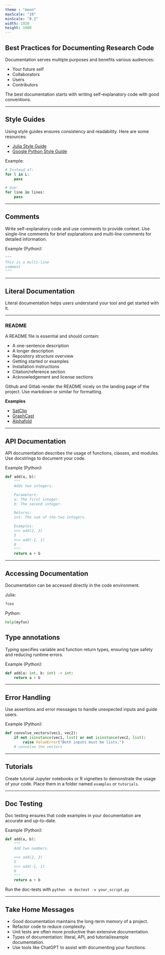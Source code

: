 ```yaml
---
theme : "moon"
maxScale: "10"
minScale: "0.2"
width: 1920
height: 1080
---
```


## Best Practices for Documenting Research Code
Documentation serves multiple purposes and benefits various audiences:
- Your future self
- Collaborators
- Users
- Contributors

The best documentation starts with writing self-explanatory code with good conventions.

---

## Style Guides
Using style guides ensures consistency and readability. Here are some resources:
- [Julia Style Guide](https://docs.julialang.org/en/v1/manual/style-guide/)
- [Google Python Style Guide](https://google.github.io/styleguide/pyguide.html)

Example:
```python
# Instead of:
for l in L:
    pass

# Use:
for line in lines:
    pass
```

---

## Comments
Write self-explanatory code and use comments to provide context. Use single-line comments for brief explanations and multi-line comments for detailed information.

Example (Python):
```python
"""
This is a multi-line
comment
"""
```

---

## Literal Documentation
Literal documentation helps users understand your tool and get started with it.

---

### README
A README file is essential and should contain:
- A one-sentence description
- A longer description
- Repository structure overview
- Getting started or examples
- Installation instructions
- Citation/reference section
- Acknowledgement and license sections


Github and Gitlab render the README nicely on the landing page of the project.  Use markdown or similar for formatting.
<!-- .element: class="fragment" data-fragment-index="1" -->

**Examples**
- [SatClip](https://github.com/vboussange/partitioning-time-series)
- [GraphCast](https://github.com/google-deepmind/graphcast)
- [Alphafold](https://github.com/google-deepmind/alphafold)

---

## API Documentation
API documentation describes the usage of functions, classes, and modules. Use docstrings to document your code.

Example (Python):
```python
def add(a, b):
    """
    Adds two integers.

    Parameters:
    a: The first integer.
    b: The second integer.

    Returns:
    int: The sum of the two integers.

    Examples:
    >>> add(2, 3)
    5
    >>> add(-1, 1)
    0
    """
    return a + b
```

---

## Accessing Documentation
Documentation can be accessed directly in the code environment.

Julia:
```julia
?cos
```

Python:
```python
help(myfun)
```

## Type annotations
Typing specifies variable and function return types, ensuring type safety and reducing runtime errors.

Example (Python):
```python
def add(a: int, b: int) -> int:
    return a + b
```

---

## Error Handling
Use assertions and error messages to handle unexpected inputs and guide users.

Example (Python):
```python
def convolve_vectors(vec1, vec2):
    if not isinstance(vec1, list) or not isinstance(vec2, list):
        raise ValueError("Both inputs must be lists.")
    # convolve the vectors
```

---

## Tutorials
Create tutorial Jupyter notebooks or R vignettes to demonstrate the usage of your code. Place them in a folder named `examples` or `tutorials`.

---

## Doc Testing
Doc testing ensures that code examples in your documentation are accurate and up-to-date.

Example (Python):
```python
def add(a, b):
    """
    Add two numbers.

    >>> add(2, 3)
    5
    >>> add(-1, 1)
    0
    """
    return a + b
```

Run the doc-tests with `python -m doctest -v your_script.py`
<!-- .element: class="fragment" data-fragment-index="1" -->

---

## Take Home Messages
- Good documentation maintains the long-term memory of a project.
- Refactor code to reduce complexity.
- Unit tests are often more productive than extensive documentation.
- Types of documentation: literal, API, and tutorial/example documentation.
- Use tools like ChatGPT to assist with documenting your functions.
